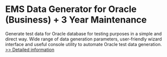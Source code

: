 # EMS Data Generator for Oracle (Business) + 3 Year Maintenance
Generate test data for Oracle database for testing purposes in a simple and direct way. Wide range of data generation parameters, user-friendly wizard interface and useful console utility to automate Oracle test data generation.
[>> Detailed information](https://secure.shareit.com/shareit/product.html?productid=300262243&affiliateid=200057808)
